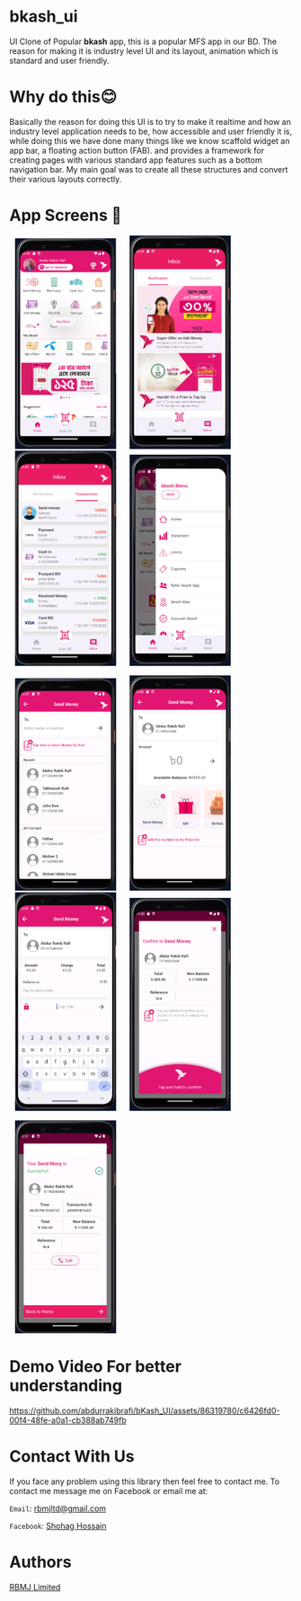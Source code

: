 # bkash_ui

UI Clone of Popular **bkash** app, this is a popular MFS app in our BD. The reason for making it is industry level UI and its layout, animation which is standard and user friendly.

# Why do this:blush:	
Basically the reason for doing this UI is to try to make it realtime and how an industry level application needs to be, how accessible and user friendly it is, while doing this we have done many things like we know scaffold widget an app bar, a floating action button (FAB). and provides a framework for creating pages with various standard app features such as a bottom navigation bar. My main goal was to create all these structures and convert their various layouts correctly.

# App Screens :information_desk_person:
<p>
    <img src="images/one.png" width=180px hspace="10" >
    <img src="images/two.png" width=180px hspace="10" >
    <img src="images/three.png"  width=180px  hspace="10" >
   <img src="images/four.png" width=180px hspace="10" >
</p>
<p>
    <img src="images/five.png" width=180px hspace="10" >
    <img src="images/six.png" width=180px hspace="10" >
    <img src="images/seven.png"  width=180px  hspace="10" >
   <img src="images/eight.png" width=180px hspace="10" >
</p>
<p>
    <img src="images/nine.png" width=180px hspace="10" >
</p>

# Demo Video For better understanding 

https://github.com/abdurrakibrafi/bKash_UI/assets/86319780/c6426fd0-00f4-48fe-a0a1-cb388ab749fb

# Contact With Us
If you face any problem using this library then feel free to contact me.
To contact me message me on Facebook or email me at:

`Email`: rbmjltd@gmail.com

`Facebook`: <a href="https://www.facebook.com/M220719" rel="nofollow">Shohag Hossain</a> 

# Authors
<a href="https://www.rbmjltd.com" rel="nofollow">RBMJ Limited</a>
